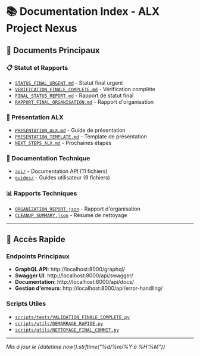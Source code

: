 # 📚 Documentation Index - ALX Project Nexus

## 🎯 Documents Principaux

### 📋 Statut et Rapports
- [`STATUS_FINAL_URGENT.md`](../STATUS_FINAL_URGENT.md) - Statut final urgent
- [`VERIFICATION_FINALE_COMPLETE.md`](VERIFICATION_FINALE_COMPLETE.md) - Vérification complète
- [`FINAL_STATUS_REPORT.md`](FINAL_STATUS_REPORT.md) - Rapport de statut final
- [`RAPPORT_FINAL_ORGANISATION.md`](RAPPORT_FINAL_ORGANISATION.md) - Rapport d'organisation

### 🎤 Présentation ALX
- [`PRESENTATION_ALX.md`](PRESENTATION_ALX.md) - Guide de présentation
- [`PRESENTATION_TEMPLATE.md`](PRESENTATION_TEMPLATE.md) - Template de présentation
- [`NEXT_STEPS_ALX.md`](NEXT_STEPS_ALX.md) - Prochaines étapes

### 🔧 Documentation Technique
- [`api/`](api/) - Documentation API (11 fichiers)
- [`guides/`](guides/) - Guides utilisateur (9 fichiers)

### 📊 Rapports Techniques
- [`ORGANIZATION_REPORT.json`](ORGANIZATION_REPORT.json) - Rapport d'organisation
- [`CLEANUP_SUMMARY.json`](CLEANUP_SUMMARY.json) - Résumé de nettoyage

---

## 🚀 Accès Rapide

### Endpoints Principaux
- **GraphQL API**: http://localhost:8000/graphql/
- **Swagger UI**: http://localhost:8000/api/swagger/
- **Documentation**: http://localhost:8000/api/docs/
- **Gestion d'erreurs**: http://localhost:8000/api/error-handling/

### Scripts Utiles
- [`scripts/tests/VALIDATION_FINALE_COMPLETE.py`](../scripts/tests/VALIDATION_FINALE_COMPLETE.py)
- [`scripts/utils/DEMARRAGE_RAPIDE.py`](../scripts/utils/DEMARRAGE_RAPIDE.py)
- [`scripts/utils/NETTOYAGE_FINAL_COMMIT.py`](../scripts/utils/NETTOYAGE_FINAL_COMMIT.py)

---

*Mis à jour le {datetime.now().strftime("%d/%m/%Y à %H:%M")}*
